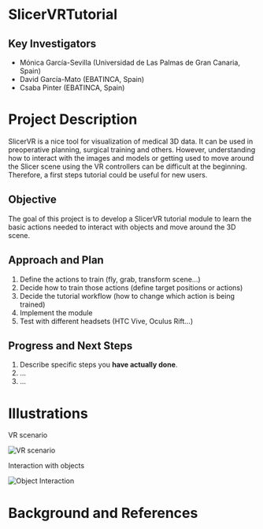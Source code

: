 # SlicerVRTutorial

## Key Investigators

- Mónica García-Sevilla (Universidad de Las Palmas de Gran Canaria, Spain)
- David García-Mato (EBATINCA, Spain)
- Csaba Pinter (EBATINCA, Spain)

# Project Description

SlicerVR is a nice tool for visualization of medical 3D data. It can be used in preoperative planning, surgical training and others. However, understanding how to interact with the images and models or getting used to move around the Slicer scene using the VR controllers can be difficult at the beginning. Therefore, a first steps tutorial could be useful for new users.

## Objective

The goal of this project is to develop a SlicerVR tutorial module to learn the basic actions needed to interact with objects and move around the 3D scene.


## Approach and Plan

1. Define the actions to train (fly, grab, transform scene...)
1. Decide how to train those actions (define target positions or actions)
1. Decide the tutorial workflow (how to change which action is being trained)
1. Implement the module
1. Test with different headsets (HTC Vive, Oculus Rift...)

## Progress and Next Steps

<!-- Update this section as you make progress, describing of what you have ACTUALLY DONE. If there are specific steps that you could not complete then you can describe them here, too. -->

1. Describe specific steps you **have actually done**.
1. ...
1. ...

# Illustrations
VR scenario

![VR scenario](https://user-images.githubusercontent.com/90038097/175922432-08bccf28-2e82-4203-9b0b-c77b83cc5831.gif)

Interaction with objects

![Object Interaction](https://user-images.githubusercontent.com/90038097/175923480-92620ad5-d286-4b04-8ea9-fd05016ba54a.gif)


# Background and References

<!-- If you developed any software, include link to the source code repository. If possible, also add links to sample data, and to any relevant publications. -->
